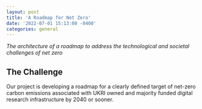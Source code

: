 ```yaml
---
layout: post
title: 'A Roadmap for Net Zero'
date: '2022-07-01 15:13:00 -0400'
categories: general
---
```

_The architecture of a roadmap to address the technological and societal challenges of net zero_

## The Challenge

Our project is developing a roadmap for a clearly defined target of net-zero carbon emissions associated with UKRI owned and majority funded digital research infrastructure by 2040 or sooner.
